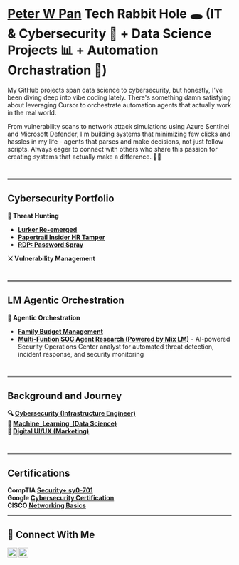 # <a href="https://www.linkedin.com/in/peter-w-pan-49a961200/">Peter W Pan</a> Tech Rabbit Hole 🕳️ (IT & Cybersecurity 🔐 + Data Science Projects 📊 + Automation Orchastration 🤖)
 

My GitHub projects span data science to cybersecurity, but honestly, I've been diving deep into vibe coding lately. There's something damn satisfying about leveraging Cursor to orchestrate automation agents that actually work in the real world. 

From vulnerability scans to network attack simulations using Azure Sentinel and Microsoft Defender, I'm building systems that minimizing few clicks and hassles in my life - agents that parses and make decisions, not just follow scripts. Always eager to connect with others who share this passion for creating systems that actually make a difference. 🕵️‍♂️ 

<hr style="height: 4px; background-color: grey; border: none; margin-top: 40px;">

## Cybersecurity Portfolio  

**🎯 Threat Hunting**  
* **[Lurker Re-emerged](https://github.com/Panbear1983/Cybersecurity_Projects/blob/main/Threat_Hunting_Projects/(CTF)%20Lurker.md)**
* **[Papertrail Insider HR Tamper](https://github.com/Panbear1983/Cybersecurity_Projects/blob/main/Threat_Hunting_Projects/(CTF)%20Papertrail.md)**  
* **[RDP: Password Spray](https://github.com/Panbear1983/Cybersecurity_Projects/blob/main/Threat_Hunting_Projects/(CTF)%20RDP%20Password%20Spray.md)**  

**⚔️ Vulnerability Management**  

<hr style="height: 4px; background-color: grey; border: none; margin-top: 40px;">

## LM Agentic Orchestration

**🤖 Agentic Orchestration**  
* **[Family Budget Management](https://github.com/Panbear1983/Family_Budget_Agent)**  
* **[Multi-Funtion SOC Agent Research (Powered by Mix LM)]([https://github.com/Panbear1983/Multi-Funtion_SOC_Agent_Research](https://github.com/Panbear1983/Multi-Funtion_SOC_Agent_Research/tree/main/openAI_Agentic_SOC_Analyst))** - AI-powered Security Operations Center analyst for automated threat detection, incident response, and security monitoring  

<hr style="height: 4px; background-color: grey; border: none; margin-top: 40px;">

## Background and Journey  
**🔍︎ [Cybersecurity (Infrastructure Engineer)](https://github.com/Panbear1983/Cybersecurity_Projects)** <br>
**🧠 [Machine_Learning_(Data Science)](https://github.com/Panbear1983/Machine_Learning_Projects)** <br>
**🎨 [Digital UI/UX (Marketing)](https://www.peterwpan.com)**

<hr style="height: 4px; background-color: grey; border: none; margin-top: 40px;">

## Certifications  
**CompTIA [Security+ sy0-701](https://www.credly.com/earner/earned/badge/af63ab88-bb91-47c8-b390-0bbba3817702)** <br>
**Google [Cybersecurity Certification](https://www.coursera.org/account/accomplishments/specialization/1MHZD401CMYA)** <br>
**CISCO [Networking Basics](https://www.credly.com/badges/b328db9e-cc05-4e6f-a7eb-d8e5bd927552)**


<hr/>

## 🤳 Connect With Me

[<img align="left" alt="Peter W Pan | LinkedIn" width="22px" src="https://cdn.jsdelivr.net/npm/simple-icons@v3/icons/linkedin.svg" />][linkedin]
[<img align="left" alt="Peter W Pan | Portfolio" width="22px" src="https://unpkg.com/feather-icons/dist/icons/feather.svg" />][portfolio]  


[linkedin]: https://www.linkedin.com/in/peter-w-pan-49a961200/
[portfolio]: https://www.peterwpan.com  


